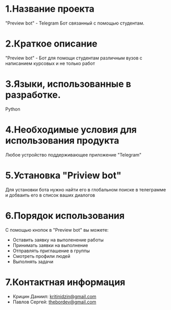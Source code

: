 # 1.Название проекта

"Preview bot" - Telegram Бот связанный с помощью студентам.

# 2.Краткое описание

"Preview bot" - Бот для помощи студентам различным вузов с написанием курсовых и не только работ

# 3.Языки, использованные в разработке.

Python

# 4.Необходимые условия для использования продукта

Любое устройство поддерживающее приложение "Telegram"

# 5.Установка "Priview bot"

Для установки бота нужно найти его в глобальном поиске в телеграмме и добваить его в список ваших диалогов

# 6.Порядок использования

С помощью кнопок в "Preview bot" вы можете:

- Оставить заявку на выполенение работы
- Принимать заявки на выполнение
- Отправлять приглашение в группы
- Смотреть профили людей
- Выполнять задачи

# 7.Контактная информация
- Крицин Даниил: kritinidzin@gmail.com
- Павлов Сергей: thebordev@gmail.com
